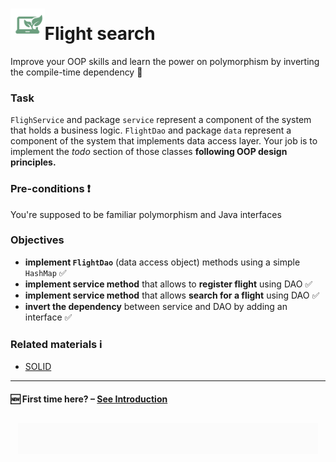# <img src="https://raw.githubusercontent.com/bobocode-projects/resources/master/image/logo_transparent_background.png" height=50/>Flight search
Improve your OOP skills and learn the power on polymorphism by inverting the compile-time dependency 💪

### Task
`FlighService` and package `service` represent a component of the system that holds a business logic. `FlightDao` 
and package `data` represent a component of the system that implements data access layer. Your job is to implement 
the *todo* section of those classes **following OOP design principles.**
 
### Pre-conditions ❗️
You're supposed to be familiar polymorphism and Java interfaces

### Objectives
* **implement `FlightDao`** (data access object) methods using a simple `HashMap` ✅
* **implement service method** that allows to **register flight** using DAO ✅
* **implement service method** that allows **search for a flight** using DAO ✅
* **invert the dependency** between service and DAO by adding an interface ✅

### Related materials ℹ️
 * [SOLID](https://en.wikipedia.org/wiki/SOLID)

---

#### 🆕 First time here? – [See Introduction](https://github.com/bobocode-projects/java-fundamentals-exercises/tree/main/0-0-intro#introduction)

##
<div align="center"><img src="https://raw.githubusercontent.com/bobocode-projects/resources/master/animation/GitHub%20Star_3.gif" height=50/></div>